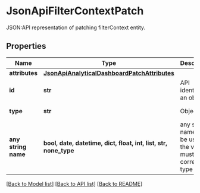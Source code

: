 # JsonApiFilterContextPatch

JSON:API representation of patching filterContext entity.

## Properties
Name | Type | Description | Notes
------------ | ------------- | ------------- | -------------
**attributes** | [**JsonApiAnalyticalDashboardPatchAttributes**](JsonApiAnalyticalDashboardPatchAttributes.md) |  | 
**id** | **str** | API identifier of an object | 
**type** | **str** | Object type | defaults to "filterContext"
**any string name** | **bool, date, datetime, dict, float, int, list, str, none_type** | any string name can be used but the value must be the correct type | [optional]

[[Back to Model list]](../README.md#documentation-for-models) [[Back to API list]](../README.md#documentation-for-api-endpoints) [[Back to README]](../README.md)


